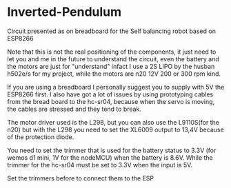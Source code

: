 # Inverted-Pendulum
Circuit presented as on breadboard for the Self balancing robot based on ESP8266

Note that this is not the real positioning of the components, it just need to let you and me in the future to understand the circuit, even the battery and the motors are just for "understand" infact I use a 2S LIPO by the husban h502e/s for my project, while the motors are n20 12V 200 or 300 rpm kind. 

If you are using a breadboard I personally suggest you to supply with 5V the ESP8266 first. I also have got a lot of issues by using  prototyping cables from the bread board to the hc-sr04, because when the servo is moving, the cables are stressed and they tend to break.   

The motor driver used is the L298, but you can also use the L9110S(for the n20) but with the L298 you need to set the XL6009 output to 13,4V because of the protection diode. 

You need to set the trimmer that is used for the battery status to 3.3V (for wemos d1 mini, 1V for the nodeMCU) when the battery is 8.6V.
While the trimmer for the hc-sr04 must be set to 3.3V when the input is 5V. 

Set the trimmers before to connect them to the ESP
